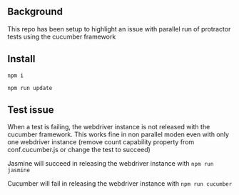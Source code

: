 ## Background

This repo has been setup to highlight an issue with parallel run of protractor tests using the cucumber framework

## Install

`npm i`

`npm run update`

## Test issue

When a test is failing, the webdriver instance is not released with the cucumber framework.
This works fine in non parallel moden even with only one webdriver instance (remove count capability property from conf.cucumber.js or change the test to succeed)

Jasmine will succeed in releasing the webdriver instance with
`npm run jasmine`

Cucumber will fail in releasing the webdriver instance with
`npm run cucumber`
